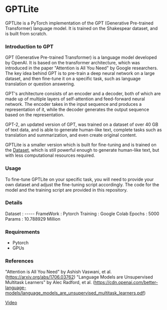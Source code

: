 # GPTLite
GPTLite is a PyTorch implementation of the GPT (Generative Pre-trained Transformer) language model. It is trained on the Shakespear dataset, and is built from scratch.

### Introduction to GPT
GPT (Generative Pre-trained Transformer) is a language model developed by OpenAI. It is based on the transformer architecture, which was introduced in the paper "Attention is All You Need" by Google researchers. The key idea behind GPT is to pre-train a deep neural network on a large dataset, and then fine-tune it on a specific task, such as language translation or question answering.

GPT's architecture consists of an encoder and a decoder, both of which are made up of multiple layers of self-attention and feed-forward neural network. The encoder takes in the input sequence and produces a representation of it, while the decoder generates the output sequence based on the representation.

GPT-2, an updated version of GPT, was trained on a dataset of over 40 GB of text data, and is able to generate human-like text, complete tasks such as translation and summarization, and even create original content.

GPTLite is a smaller version which is built for fine-tuning and is trained on the [Dataset](), which is still powerful enough to generate human-like text, but with less computational resources required.


### Usage
To fine-tune GPTLite on your specific task, you will need to provide your own dataset and adjust the fine-tuning script accordingly. The code for the model and the training script are provided in this repository.

### Details
Dataset : -----
FrameWork : Pytorch
Training : Google Colab
Epochs : 5000
Params : 10.788929 Million

### Requirements
- Pytorch
- GPUs

### References
"Attention is All You Need" by Ashish Vaswani, et al. (https://arxiv.org/abs/1706.03762)
"Language Models are Unsupervised Multitask Learners" by Alec Radford, et al. (https://cdn.openai.com/better-language-models/language_models_are_unsupervised_multitask_learners.pdf)

[Video](https://youtu.be/kCc8FmEb1nY)